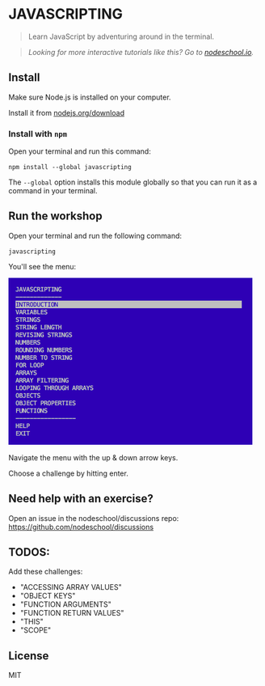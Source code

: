 # JAVASCRIPTING

> Learn JavaScript by adventuring around in the terminal.  


> _Looking for more interactive tutorials like this? Go to [nodeschool.io](http://nodeschool.io)._

## Install

Make sure Node.js is installed on your computer.

Install it from [nodejs.org/download](http://nodejs.org/download)

### Install with `npm`

Open your terminal and run this command:

```
npm install --global javascripting
```

The `--global` option installs this module globally so that you can run it as a command in your terminal.

## Run the workshop

Open your terminal and run the following command:

```
javascripting
```

You'll see the menu:

![javascripting screenshot](screenshot.png)

Navigate the menu with the up & down arrow keys. 

Choose a challenge by hitting enter.

## Need help with an exercise?

Open an issue in the nodeschool/discussions repo: https://github.com/nodeschool/discussions

## TODOS:

Add these challenges:

- "ACCESSING ARRAY VALUES"
- "OBJECT KEYS"
- "FUNCTION ARGUMENTS"
- "FUNCTION RETURN VALUES"
- "THIS"
- "SCOPE"

## License

MIT
